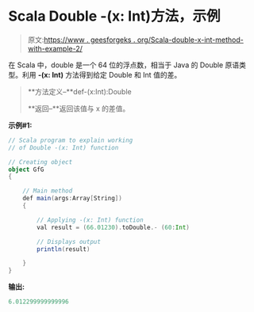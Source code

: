 # Scala Double -(x: Int)方法，示例

> 原文:[https://www . geesforgeks . org/Scala-double-x-int-method-with-example-2/](https://www.geeksforgeeks.org/scala-double-x-int-method-with-example-2/)

在 Scala 中，double 是一个 64 位的浮点数，相当于 Java 的 Double 原语类型。利用 **-(x: Int)** 方法得到给定 Double 和 Int 值的差。

> **方法定义–**def-(x:Int):Double
> 
> **返回–**返回该值与 x 的差值。

**示例#1:**

```scala
// Scala program to explain working 
// of Double -(x: Int) function

// Creating object
object GfG
{ 

    // Main method
    def main(args:Array[String])
    {

        // Applying -(x: Int) function
        val result = (66.01230).toDouble.- (60:Int)

        // Displays output
        println(result)

    }
} 
```

**输出:**

```scala
6.012299999999996

```